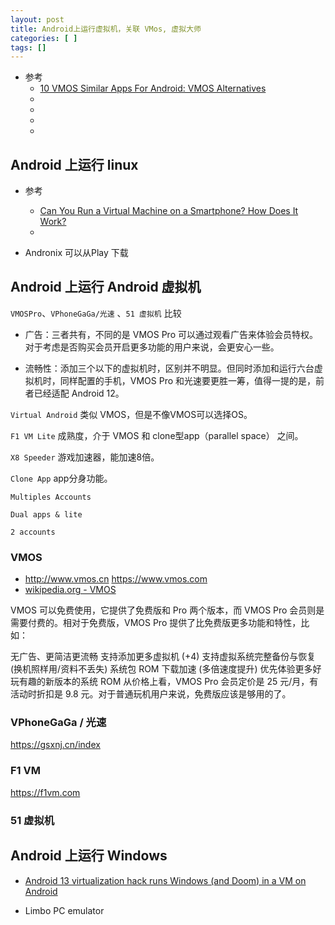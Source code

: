 ```yaml
---
layout: post
title: Android上运行虚拟机，关联 VMos, 虚拟大师
categories: [ ]
tags: []
---
```


* 参考
  * [10 VMOS Similar Apps For Android: VMOS Alternatives](https://androidnature.com/10-best-vmos-alternatives-for-android/)
  * []()
  * []()
  * []()
  * []()




## Android 上运行 linux

* 参考
  * [Can You Run a Virtual Machine on a Smartphone? How Does It Work?](https://www.makeuseof.com/can-you-run-virtual-machine-on-smartphone/)
  * []()

* Andronix
    可以从Play 下载 




## Android 上运行 Android 虚拟机

`VMOSPro`、`VPhoneGaGa/光速` 、`51 虚拟机` 比较

* 广告：三者共有，不同的是 VMOS Pro 可以通过观看广告来体验会员特权。对于考虑是否购买会员开启更多功能的用户来说，会更安心一些。

* 流畅性：添加三个以下的虚拟机时，区别并不明显。但同时添加和运行六台虚拟机时，同样配置的手机，VMOS Pro 和光速要更胜一筹，值得一提的是，前者已经适配 Android 12。


`Virtual Android` 类似 VMOS，但是不像VMOS可以选择OS。

`F1 VM Lite` 成熟度，介于 VMOS 和 clone型app（parallel space） 之间。

`X8 Speeder` 游戏加速器，能加速8倍。

`Clone App` app分身功能。

`Multiples Accounts`

`Dual apps & lite`

`2 accounts`

### VMOS

* <http://www.vmos.cn>   <https://www.vmos.com>
* [wikipedia.org - VMOS](https://en.wikipedia.org/wiki/VMOS_(software))


VMOS 可以免费使用，它提供了免费版和 Pro 两个版本，而 VMOS Pro 会员则是需要付费的。相对于免费版，VMOS Pro 提供了比免费版更多功能和特性，比如：

无广告、更简洁更流畅
支持添加更多虚拟机 (+4)
支持虚拟系统完整备份与恢复 (换机照样用/资料不丢失)
系统包 ROM 下载加速 (多倍速度提升)
优先体验更多好玩有趣的新版本的系统 ROM
从价格上看，VMOS Pro 会员定价是 25 元/月，有活动时折扣是 9.8 元。对于普通玩机用户来说，免费版应该是够用的了。


### VPhoneGaGa / 光速

<https://gsxnj.cn/index>



### F1 VM

<https://f1vm.com>


### 51 虚拟机





## Android 上运行 Windows

* [Android 13 virtualization hack runs Windows (and Doom) in a VM on Android](https://arstechnica.com/gadgets/2022/02/android-13-virtualization-hack-runs-windows-and-doom-in-a-vm-on-android/)

* Limbo PC emulator







